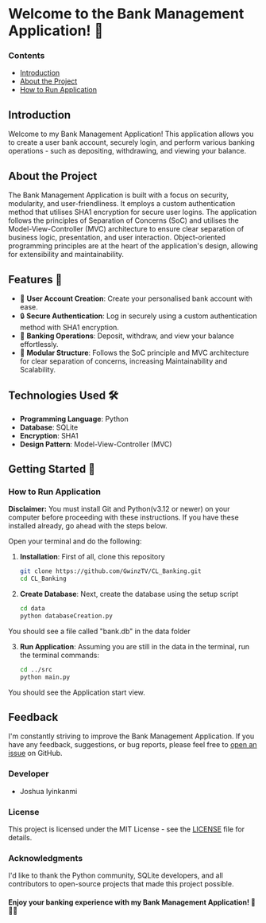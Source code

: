 # Welcome to the Bank Management Application! 🏦

### Contents
- [Introduction](#introduction)
- [About the Project](#about-the-project)
- [How to Run Application](#how-to-run-application)

## Introduction
Welcome to my Bank Management Application! This application allows you to create a user bank account, securely login, and perform various banking operations - such as depositing, withdrawing, and viewing your balance.

## About the Project
The Bank Management Application is built with a focus on security, modularity, and user-friendliness. It employs a custom authentication method that utilises SHA1 encryption for secure user logins. The application follows the principles of Separation of Concerns (SoC) and utilises the Model-View-Controller (MVC) architecture to ensure clear separation of business logic, presentation, and user interaction. Object-oriented programming principles are at the heart of the application's design, allowing for extensibility and maintainability.

## Features 🌟
- 👤 **User Account Creation**: Create your personalised bank account with ease.
- 🔒 **Secure Authentication**: Log in securely using a custom authentication method with SHA1 encryption.
- 💸 **Banking Operations**: Deposit, withdraw, and view your balance effortlessly.
- 🧱 **Modular Structure**: Follows the SoC principle and MVC architecture for clear separation of concerns, increasing Maintainability and Scalability.

## Technologies Used 🛠️
- **Programming Language**: Python
- **Database**: SQLite
- **Encryption**: SHA1
- **Design Pattern**: Model-View-Controller (MVC)

## Getting Started 🚀

### How to Run Application
**Disclaimer:** You must install Git and Python(v3.12 or newer) on your computer before proceeding with these instructions.
If you have these installed already, go ahead with the steps below.

Open your terminal and do the following:
1. **Installation**:
First of all, clone this repository
   ```bash
   git clone https://github.com/GwinzTV/CL_Banking.git
   cd CL_Banking

2. **Create Database**:
Next, create the database using the setup script
   ```bash
   cd data
   python databaseCreation.py
You should see a file called "bank.db" in the data folder

3. **Run Application**:
Assuming you are still in the data in the terminal, run the terminal commands:
   ```bash
   cd ../src
   python main.py
You should see the Application start view.

## Feedback
I'm constantly striving to improve the Bank Management Application. If you have any feedback, suggestions, or bug reports, please feel free to [open an issue](https://github.com/GwinzTV/CL_Banking/issues) on GitHub.

### Developer
- Joshua Iyinkanmi

### License
This project is licensed under the MIT License - see the [LICENSE](LICENSE) file for details.

### Acknowledgments
I'd like to thank the Python community, SQLite developers, and all contributors to open-source projects that made this project possible.

#### Enjoy your banking experience with my Bank Management Application! 🚀🏦✨
